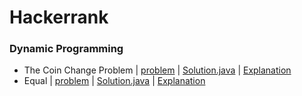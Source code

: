 # Hackerrank

### Dynamic Programming
- The Coin Change Problem | [problem](https://www.hackerrank.com/challenges/coin-change/problem) | [Solution.java](./Dynamic%20Programming/The%20Coin%20Change%20Problem/Solution.java) | [Explanation](./Dynamic%20Programming/The%20Coin%20Change%20Problem/TheCoinChangeProblemSol.pdf) 
- Equal | [problem](https://www.hackerrank.com/challenges/equal/problem) | [Solution.java](./Dynamic%20Programming/Equal/Solution.java) | [Explanation](./Dynamic%20Programming/Equal/EqualSol.pdf)